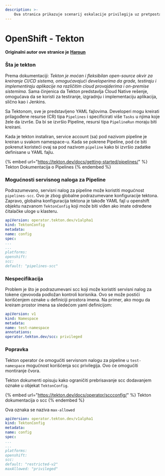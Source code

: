 ```yaml
---
description: >-
    Ova stranica prikazuje scenarij eskalacije privilegija uz pretpostavku da je tekton instaliran u klasteru i da možete kreirati namespace (ponekad su dovoljna i prava za uređivanje)
---
```


# OpenShift - Tekton

**Originalni autor ove stranice je** [**Haroun**](www.linkedin.com/in/haroun-al-mounayar-571830211)

### Šta je tekton

Prema dokumentaciji: _Tekton je moćan i fleksibilan open-source okvir za kreiranje CI/CD sistema, omogućavajući developerima da grade, testiraju i implementiraju aplikacije na različitim cloud provajderima i on-premise sistemima._ Sama činjenica da Tekton predstavlja Cloud Native rešenje, omogućava da se koristi za testiranje, izgradnju i implementaciju aplikacija, slično kao i Jenkins.

Sa Tektonom, sve je predstavljeno YAML fajlovima. Developeri mogu kreirati prilagođene resurse (CR) tipa `Pipelines` i specificirati više `Tasks` u njima koje žele da izvrše. Da bi se izvršio Pipeline, resursi tipa `PipelineRun` moraju biti kreirani.

Kada je tekton instaliran, service account (sa) pod nazivom pipeline je kreiran u svakom namespace-u. Kada se pokrene Pipeline, pod će biti pokrenut koristeći ovaj sa pod nazivom `pipeline` kako bi izvršio zadatke definisane u YAML fajlu.

{% embed url="https://tekton.dev/docs/getting-started/pipelines/" %}
Tekton Dokumentacija o Pipelines
{% endembed %}

### Mogućnosti servisnog naloga za Pipeline

Podrazumevano, servisni nalog za pipeline može koristiti mogućnost `pipelines-scc`. Ovo je zbog globalne podrazumevane konfiguracije tektona. Zapravo, globalna konfiguracija tektona je takođe YAML fajl u openshift objektu nazvanom `TektonConfig` koji može biti viđen ako imate određene čitalačke uloge u klasteru.
```yaml
apiVersion: operator.tekton.dev/v1alpha1
kind: TektonConfig
metadata:
name: config
spec:
...
...
platforms:
openshift:
scc:
default: "pipelines-scc"
```
### Nespecifikacija

Problem je što je podrazumevani scc koji može koristiti servisni nalog za tokene cjevovoda podložan kontroli korisnika. Ovo se može postići korišćenjem oznake u definiciji prostora imena. Na primer, ako mogu da kreiram prostor imena sa sledećom yaml definicijom:
```yaml
apiVersion: v1
kind: Namespace
metadata:
name: test-namespace
annotations:
operator.tekton.dev/scc: privileged
```
### Popravka

Tekton operator će omogućiti servisnom nalogu za pipeline u `test-namespace` mogućnost korišćenja scc privilegija. Ovo će omogućiti montiranje čvora.

Tekton dokumenti opisuju kako ograničiti prebrisavanje scc dodavanjem oznake u objekat `TektonConfig`.

{% embed url="https://tekton.dev/docs/operator/sccconfig/" %}
Tekton dokumentacija o scc
{% endembed %}

Ova oznaka se naziva `max-allowed`
```yaml
apiVersion: operator.tekton.dev/v1alpha1
kind: TektonConfig
metadata:
name: config
spec:
...
...
platforms:
openshift:
scc:
default: "restricted-v2"
maxAllowed: "privileged"
```

